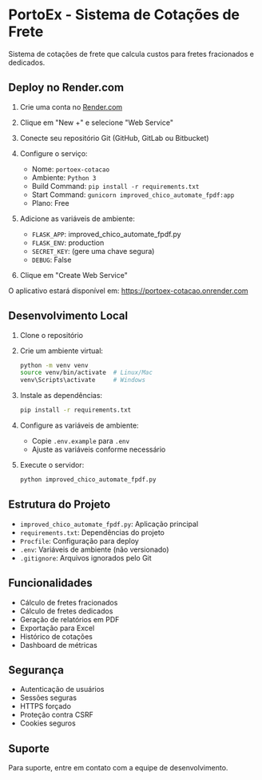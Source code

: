 # PortoEx - Sistema de Cotações de Frete

Sistema de cotações de frete que calcula custos para fretes fracionados e dedicados.

## Deploy no Render.com

1. Crie uma conta no [Render.com](https://render.com)
2. Clique em "New +" e selecione "Web Service"
3. Conecte seu repositório Git (GitHub, GitLab ou Bitbucket)
4. Configure o serviço:
   - Nome: `portoex-cotacao`
   - Ambiente: `Python 3`
   - Build Command: `pip install -r requirements.txt`
   - Start Command: `gunicorn improved_chico_automate_fpdf:app`
   - Plano: Free

5. Adicione as variáveis de ambiente:
   - `FLASK_APP`: improved_chico_automate_fpdf.py
   - `FLASK_ENV`: production
   - `SECRET_KEY`: (gere uma chave segura)
   - `DEBUG`: False

6. Clique em "Create Web Service"

O aplicativo estará disponível em: https://portoex-cotacao.onrender.com

## Desenvolvimento Local

1. Clone o repositório
2. Crie um ambiente virtual:
   ```bash
   python -m venv venv
   source venv/bin/activate  # Linux/Mac
   venv\Scripts\activate     # Windows
   ```

3. Instale as dependências:
   ```bash
   pip install -r requirements.txt
   ```

4. Configure as variáveis de ambiente:
   - Copie `.env.example` para `.env`
   - Ajuste as variáveis conforme necessário

5. Execute o servidor:
   ```bash
   python improved_chico_automate_fpdf.py
   ```

## Estrutura do Projeto

- `improved_chico_automate_fpdf.py`: Aplicação principal
- `requirements.txt`: Dependências do projeto
- `Procfile`: Configuração para deploy
- `.env`: Variáveis de ambiente (não versionado)
- `.gitignore`: Arquivos ignorados pelo Git

## Funcionalidades

- Cálculo de fretes fracionados
- Cálculo de fretes dedicados
- Geração de relatórios em PDF
- Exportação para Excel
- Histórico de cotações
- Dashboard de métricas

## Segurança

- Autenticação de usuários
- Sessões seguras
- HTTPS forçado
- Proteção contra CSRF
- Cookies seguros

## Suporte

Para suporte, entre em contato com a equipe de desenvolvimento. 
